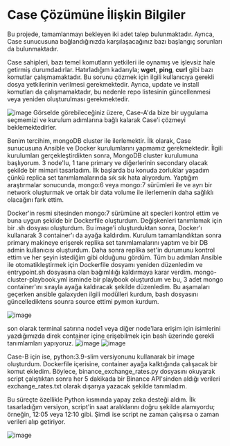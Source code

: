 # Case Çözümüne İlişkin Bilgiler

Bu projede, tamamlanmayı bekleyen iki adet talep bulunmaktadır. Ayrıca, Case sunucusuna bağlandığınızda karşılaşacağınız bazı başlangıç sorunları da bulunmaktadır.

Case sahipleri, bazı temel komutların yetkileri ile oynamış ve işlevsiz hale getirmiş durumdadırlar. Hatırladığım kadarıyla; **wget**, **ping**, **curl** gibi bazı komutlar çalışmamaktadır. Bu sorunu çözmek için ilgili kullanıcıya gerekli dosya yetkilerinin verilmesi gerekmektedir. Ayrıca, update ve install komutları da çalışmamaktadır, bu nedenle repo listesinin güncellenmesi veya yeniden oluşturulması gerekmektedir.

![image](https://github.com/oihtiyar/case-i-need-to-solve/assets/50960588/b76d5464-0e2c-4ff6-803a-3210a296154e)
Görselde görebileceğiniz üzere, Case-A'da bize bir uygulama seçmemizi ve kurulum adımlarına bağlı kalarak Case'i çözmeyi beklemektedirler.

Benim tercihim, mongoDB cluster ile ilerlemektir. İlk olarak, Case sunucusuna Ansible ve Docker kurulumlarını yapmamız gerekmektedir. İlgili kurulumları gerçekleştirdikten sonra,
MongoDB cluster kurulumuna başlıyorum. 3 node'lu, 1 tane primary ve diğerlerinin secondary olacak şekilde bir mimari tasarladım. İlk başlarda bu konuda zorluklar yaşadım çünkü replica set tanımlamalarında sık sık hata alıyordum. Yaptığım araştırmalar sonucunda, mongo:6 veya mongo:7 sürümleri ile ve ayrı bir network oluşturmak ve ortak bir data volume ile ilerlemenin daha sağlıklı olacağını fark ettim. 

Docker'in resmi sitesinden mongo:7 sürümüne ait specleri kontrol ettim ve buna uygun şekilde bir Dockerfile oluşturdum. Değişkenleri tanımlamak için bir .sh dosyası oluşturdum. Bu image'i oluşturduktan sonra, Docker'ı kullanarak 3 container'ı da ayağa kaldırdım. Kurulum tamamlandıktan sonra primary makineye erişerek replika set tanımlamalarını yaptım ve bir DB admin kullanıcısı oluşturdum. Daha sonra replika set'in durumunu kontrol ettim ve her şeyin istediğim gibi olduğunu gördüm. Tüm bu adımları Ansible ile otomatikleştirmek için Dockerfile dosyamı yeniden düzenledim ve entrypoint.sh dosyasına olan bağımlılığı kaldırmaya karar verdim. mongo-cluster-playbook.yml isminde bir playbook oluşturdum ve bu, 3 adet mongo container'ını sırayla ayağa kaldıracak şekilde düzenledim. Bu aşamaları geçerken ansible galaxyden ilgili modülleri kurdum, bash dosyasını güncellediktens sounra source ettimi pymon kurdum.

![image](https://github.com/oihtiyar/case-i-need-to-solve/assets/50960588/4ebb17bf-9c71-418e-828d-5fd1ea63bcc4)


son olarak terminal satırına node1 veya diğer node'lara erişim için isimlerini yazdığımızda direk container içine erişebilmek için bash üzerinde gerekli tanımlamları yapıyoruz.
![image](https://github.com/oihtiyar/case-i-need-to-solve/assets/50960588/5688c130-0a34-4c7c-99b0-8cba439b1068)
![image](https://github.com/oihtiyar/case-i-need-to-solve/assets/50960588/3a47c806-0288-404c-aeb0-46909f7b64f8)



Case-B için ise, python:3.9-slim versiyonunu kullanarak bir image oluşturdum. Dockerfile içerisine, container ayağa kalktığında çalışacak bir komut ekledim. Böylece, binance_exchange_rates.py dosyasını okuyarak script çalıştıktan sonra her 5 dakikada bir Binance API'sinden aldığı verileri exchange_rates.txt olarak dışarıya yazacak şekilde tanımladım.

Bu süreçte özellikle Python kısmında yapay zeka desteği aldım. İlk tasarladığım versiyon, script'in saat aralıklarını doğru şekilde alamıyordu; örneğin, 12:05 veya 12:10 gibi. Şimdi ise script ne zaman çalışırsa o zaman verileri alıp getiriyor.


![image](https://github.com/oihtiyar/case-i-need-to-solve/assets/50960588/2b3d2ebf-5bdc-44e5-ae52-b5b7a68f6247)
